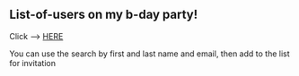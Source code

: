 ## List-of-users on my b-day party!

Click --> [HERE](https://mikbolshakov.github.io/List-of-users/)

You can use the search by first and last name and email, then add to the list for invitation